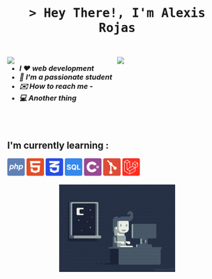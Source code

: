 <h1 align="center">
    <samp>
    &gt; Hey There!, I'm Alexis Rojas</b>
    </samp>
</h1><br>

[<img align="right" width="50%" src="https://github-readme-stats.vercel.app/api/top-langs/?username=Alexis1476&theme=nord&layout=compact">](https://metrics.lecoq.io/ouuan#gh-dark-mode-only)
[<img align="right" width="50%" src="https://github-readme-stats.vercel.app/api/top-langs/?username=Alexis1476&theme=light&layout=compact">](https://metrics.lecoq.io/ouuan#gh-light-mode-only)

<h3>
    <ul>
        <li><i>I ❤️ web development</i></li>
        <li><i>📕 I'm a passionate student</i></li>
        <li><i>✉️ How to reach me -</i></li>
        <li><i>💻 Another thing</i></li>
    </ul>
</h3><br><br>

<h2>I'm currently learning :</h2>
<div>
    <img height=40 src="./imgs/php.svg"/>
    <img height=40 src="./imgs/html.svg"/>
    <img height=40 src="./imgs/css.svg"/>
    <img height=40 src="./imgs/sql.svg"/>
    <img height=40 src="./imgs/cSharp.svg"/>
    <img height=40 src="./imgs/git.svg"/>
    <img height=40 src="./imgs/laravel.svg"/>
</div><br>
<div align="center">
    <img height=200 src="./imgs/programming.gif"/>
</div>


